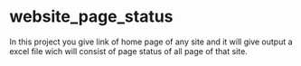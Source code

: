 # website_page_status
In this project you give link of home page of any site and it will give output a excel file wich will consist of page status of all page of that site.
